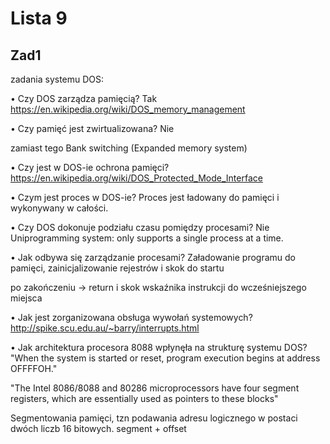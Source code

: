 # Lista 9
## Zad1
zadania systemu DOS:

• Czy DOS zarządza pamięcią?
Tak
https://en.wikipedia.org/wiki/DOS_memory_management

• Czy pamięć jest zwirtualizowana?
Nie

zamiast tego Bank switching (Expanded memory system)

• Czy jest w DOS-ie ochrona pamięci?
https://en.wikipedia.org/wiki/DOS_Protected_Mode_Interface

• Czym jest proces w DOS-ie?
Proces jest ładowany do pamięci i wykonywany w całości.

• Czy DOS dokonuje podziału czasu pomiędzy procesami?
Nie
Uniprogramming system: only supports a single process at a time. 

• Jak odbywa się zarządzanie procesami?
Załadowanie programu do pamięci, zainicjalizowanie rejestrów i skok do startu

po zakończeniu -> return i skok wskaźnika instrukcji do wcześniejszego miejsca

• Jak jest zorganizowana obsługa wywołań systemowych?
http://spike.scu.edu.au/~barry/interrupts.html

• Jak architektura procesora 8088 wpłynęła na strukturę systemu DOS?
"When the system is started or reset, program execution begins at address
OFFFFOH."

"The Intel 8086/8088 and
80286 microprocessors have four segment registers, which are essentially
used as pointers to these blocks"

Segmentowania pamięci, tzn podawania adresu logicznego w postaci dwóch liczb 16 bitowych.
segment + offset
